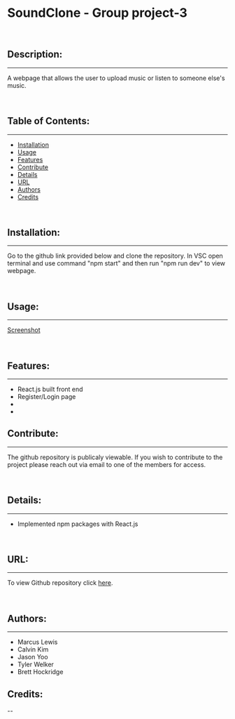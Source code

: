 # SoundClone - Group project-3


<br>

## Description:
---
A webpage that allows the user to upload music or listen to someone else's music.

<br>

## Table of Contents:
---
- [Installation](#installation)
- [Usage](#usage)
- [Features](#features)
- [Contribute](#contribute)
- [Details](#details)
- [URL](#url)
- [Authors](#authors)
- [Credits](#credits)

<br>

## Installation:
---
Go to the github link provided below and clone the repository. In VSC open terminal and use command "npm start" and then run "npm run dev" to view webpage.

<br>

## Usage:
---
[Screenshot]()
<img src="">

<br>

## Features:
---
- React.js built front end
- Register/Login page
-
-

## Contribute:
---
The github repository is publicaly viewable. If you wish to contribute to the project please reach out via email to one of the members for access.

<br>

## Details:
---
- Implemented npm packages with React.js

<br>

## URL:
---
To view Github repository click [here](https://github.com/lewisemarcus/SoundClone).

<br>

## Authors:
---
- Marcus Lewis
- Calvin Kim
- Jason Yoo
- Tyler Welker
- Brett Hockridge

## Credits:
--
